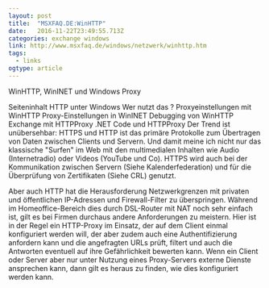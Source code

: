 ```yaml
---
layout: post 
title:  "MSXFAQ.DE:WinHTTP" 
date:   2016-11-22T23:49:55.713Z 
categories: exchange windows 
link: http://www.msxfaq.de/windows/netzwerk/winhttp.htm
tags:
  - links
ogtype: article 
---
```


WinHTTP, WinINET und Windows Proxy


Seiteninhalt
HTTP unter Windows
Wer nutzt das ?
Proxyeinstellungen mit WinHTTP
Proxy-Einstellungen in WinINET
Debugging von WinHTTP
Exchange mit HTTPProxy
.NET Code und HTTPProxy
Der Trend ist unübersehbar: HTTPS und HTTP ist das primäre Protokolle zum Übertragen von Daten zwischen Clients und Servern. Und damit meine ich nicht nur das klassische "Surfen" im Web mit den multimedialen Inhalten wie Audio (Internetradio) oder Videos (YouTube und Co). HTTPS wird auch bei der Kommunikation zwischen Servern (Siehe Kalenderfederation) und für die Überprüfung von Zertifikaten (Siehe CRL) genutzt.

Aber auch HTTP hat die Herausforderung Netzwerkgrenzen mit privaten und öffentlichen IP-Adressen und Firewall-Filter zu überspringen. Während im Homeoffice-Bereich dies durch DSL-Router mit NAT noch sehr einfach ist, gilt es bei Firmen durchaus andere Anforderungen zu meistern. Hier ist in der Regel ein HTTP-Proxy im Einsatz, der auf dem Client einmal konfiguriert werden will, der aber zudem auch eine Authentifizierung anfordern kann und die angefragten URLs prüft, filtert und auch die Antworten eventuell auf ihre Gefährlichkeit bewerten kann. Wenn ein Client oder Server aber nur unter Nutzung eines Proxy-Servers externe Dienste ansprechen kann, dann gilt es heraus zu finden, wie dies konfiguriert werden kann.